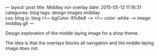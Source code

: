 —
layout: post
title:  Middlay nor overlay 
date:   2015-05-12 11:16:31
categories: blog
tags: design images middlay  
css: blog
js: blog
<!— bgColor: 81c6e8 —>
<!— color: white —>
image: middlay.gif
—

Design exploration of the middle laying image for a shop theme.

The idea is that the overlays blocks all navigation and the middle laying image does not. 